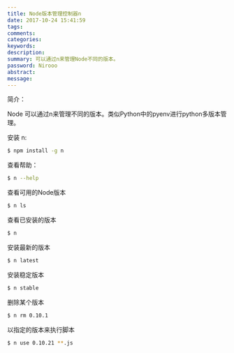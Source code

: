 ```yaml
---
title: Node版本管理控制器n
date: 2017-10-24 15:41:59
tags:
comments:
categories:
keywords:
description:
summary: 可以通过n来管理Node不同的版本。
password: Nirooo
abstract: 
message: 
---
```


简介：

Node 可以通过n来管理不同的版本。类似Python中的pyenv进行python多版本管理。

安装 n:
```bash
$ npm install -g n
```

查看帮助：
```bash
$ n --help
```
 
查看可用的Node版本
```bash
$ n ls
```

查看已安装的版本
```bash
$ n
```

安装最新的版本
```bash
$ n latest
```

安装稳定版本
```bash
$ n stable
```

删除某个版本
```bash
$ n rm 0.10.1
```

以指定的版本来执行脚本
```bash
$ n use 0.10.21 **.js
```